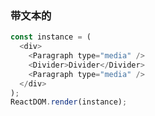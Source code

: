 ### 带文本的

<!--start-code-->

```js
const instance = (
  <div>
    <Paragraph type="media" />
    <Divider>Divider</Divider>
    <Paragraph type="media" />
  </div>
);
ReactDOM.render(instance);
```

<!--end-code-->
